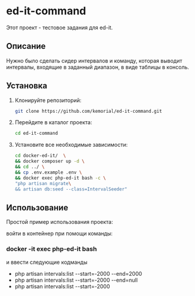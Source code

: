 # ed-it-command

Этот проект - тестовое задания для ed-it.

## Описание

Нужно было сделать сидер интервалов и команду, которая выводит интервалы, входящие в заданный диапазон, в виде таблицы в консоль.

## Установка

1. Клонируйте репозиторий:
    ```bash
    git clone https://github.com/kemorial/ed-it-command.git
    ```

2. Перейдите в каталог проекта:
    ```bash
    cd ed-it-command
    ```

3. Установите все необходимые зависимости:
    ```bash
    cd docker-ed-it/  \
    && docker composer up -d \ 
    && cd ../ \
    && cp .env.example .env \
    && docker exec php-ed-it bash -c \
    "php artisan migrate\
    && artisan db:seed --class=IntervalSeeder"
    ```
## Использование

Простой пример использования проекта:

войти в контейнер при помощи команды:
### docker -it exec php-ed-it bash
и ввести следующие кодманды

 - php artisan intervals:list --start=-2000 --end=2000
 - php artisan intervals:list --start=-2000 --end=null
 - php artisan intervals:list --start=-2000
